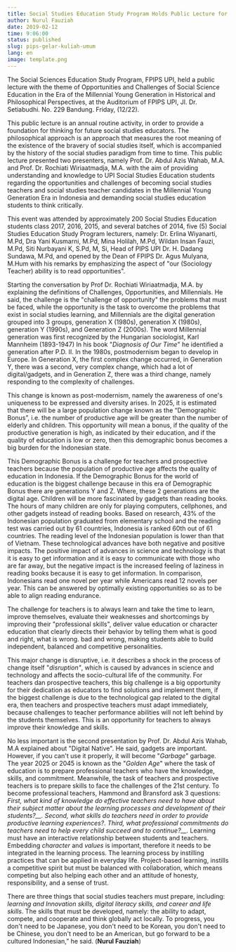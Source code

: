 ```yaml
---
title: Social Studies Education Study Program Holds Public Lecture for Millennial Young Generation
author: Nurul Fauziah
date: 2019-02-12
time: 9:06:00
status: published
slug: pips-gelar-kuliah-umum
lang: en
image: template.png
---
```


The Social Sciences Education Study Program, FPIPS UPI, held a public lecture with the theme of Opportunities and Challenges of Social Science Education in the Era of the Millennial Young Generation in Historical and Philosophical Perspectives, at the Auditorium of FPIPS UPI, Jl. Dr. Setiabudhi. No. 229 Bandung. Friday, (12/22).

This public lecture is an annual routine activity, in order to provide a foundation for thinking for future social studies educators. The philosophical approach is an approach that measures the root meaning of the existence of the bravery of social studies itself, which is accompanied by the history of the social studies paradigm from time to time. This public lecture presented two presenters, namely Prof. Dr. Abdul Azis Wahab, M.A. and Prof. Dr. Rochiati Wiriaatmadja, M.A. with the aim of providing understanding and knowledge to UPI Social Studies Education students regarding the opportunities and challenges of becoming social studies teachers and social studies teacher candidates in the Millennial Young Generation Era in Indonesia and demanding social studies education students to think critically.

This event was attended by approximately 200 Social Studies Education students class 2017, 2016, 2015, and several batches of 2014, five (5) Social Studies Education Study Program lecturers, namely: Dr. Erlina Wiyanarti, M.Pd, Dra Yani Kusmarni, M.Pd, Mina Holilah, M.Pd, Wildan Insan Fauzi, M.Pd, Siti Nurbayani K, S.Pd, M, Si, Head of PIPS UPI Dr. H. Dadang Sundawa, M.Pd, and opened by the Dean of FPIPS Dr. Agus Mulyana, M.Hum with his remarks by emphasizing the aspect of "our (Sociology Teacher) ability is to read opportunities".

Starting the conversation by Prof Dr. Rochiati Wiriaatmadja, M.A. by explaining the definitions of Challenges, Opportunities, and Millennials. He said, the challenge is the "challenge of opportunity" the problems that must be faced, while the opportunity is the task to overcome the problems that exist in social studies learning, and Millennials are the digital generation grouped into 3 groups, generation X (1980s), generation X (1980s), generation Y (1990s), and Generation Z (2000s). The word Millennial generation was first recognized by the Hungarian sociologist, Karl Mannheim (1893-1947) In his book "_Diagnosis of Our Time_" he identified a generation after P.D. II. In the 1980s, postmodernism began to develop in Europe. In Generation X, the first complex change occurred, in Generation Y, there was a second, very complex change, which had a lot of digital/gadgets, and in Generation Z, there was a third change, namely responding to the complexity of challenges.

This change is known as post-modernism, namely the awareness of one's uniqueness to be expressed and diversity arises. In 2025, it is estimated that there will be a large population change known as the “Demographic Bonus”, i.e. the number of productive age will be greater than the number of elderly and children. This opportunity will mean a bonus, if the quality of the productive generation is high, as indicated by their education, and if the quality of education is low or zero, then this demographic bonus becomes a big burden for the Indonesian state.

This Demographic Bonus is a challenge for teachers and prospective teachers because the population of productive age affects the quality of education in Indonesia. If the Demographic Bonus for the world of education is the biggest challenge because in this era of Demographic Bonus there are generations Y and Z. Where, these 2 generations are the digital age. Children will be more fascinated by gadgets than reading books. The hours of many children are only for playing computers, cellphones, and other gadgets instead of reading books. Based on research, 43% of the Indonesian population graduated from elementary school and the reading test was carried out by 61 countries, Indonesia is ranked 60th out of 61 countries. The reading level of the Indonesian population is lower than that of Vietnam. These technological advances have both negative and positive impacts. The positive impact of advances in science and technology is that it is easy to get information and it is easy to communicate with those who are far away, but the negative impact is the increased feeling of laziness in reading books because it is easy to get information. In comparison, Indonesians read one novel per year while Americans read 12 novels per year. This can be answered by optimally existing opportunities so as to be able to align reading endurance.

The challenge for teachers is to always learn and take the time to learn, improve themselves, evaluate their weaknesses and shortcomings by improving their "professional skills", deliver value education or character education that clearly directs their behavior by telling them what is good and right, what is wrong. bad and wrong, making students able to build independent, balanced and competitive personalities.

This major change is disruptive, i.e. it describes a shock in the process of change itself "_disruption"_, which is caused by advances in science and technology and affects the socio-cultural life of the community. For teachers dan prospective teachers, this big challenge is a big opportunity for their dedication as educators to find solutions and implement them, if the biggest challenge is due to the technological gap related to the digital era, then teachers and prospective teachers must adapt immediately, because challenges to teacher performance abilities will not left behind by the students themselves. This is an opportunity for teachers to always improve their knowledge and skills.

No less important is the second presentation by Prof. Dr. Abdul Azis Wahab, M.A explained about "Digital Native". He said, gadgets are important. However, if you can't use it properly, it will become "_Garbage_" garbage. The year 2025 or 2045 is known as the "_Golden Age_" where the task of education is to prepare professional teachers who have the knowledge, skills, and commitment. Meanwhile, the task of teachers and prospective teachers is to prepare skills to face the challenges of the 21st century. To become professional teachers, Hammond and Bransford ask 3 questions: _First,_ _what kind of knowledge do effective teachers need to have about their subject matter about the learning processes and development of their students?__. Second,_ _what skills do teachers need in order to provide productive learning experiences?._ _Third,_ _what professional commitments do teachers need to help every child succeed and to continue?__._ Learning must have an interactive relationship between students and teachers. Embedding _character_ and _values_ is important, therefore it needs to be integrated in the learning process. The learning process by instilling practices that can be applied in everyday life. Project-based learning, instills a competitive spirit but must be balanced with collaboration, which means competing but also helping each other and an attitude of honesty, responsibility, and a sense of trust.

There are three things that social studies teachers must prepare, including: _learning and Innovation skills, digital literacy skills, and career and life skills_. The skills that must be developed, namely: the ability to adapt, compete, and cooperate and think globally act locally. To progress, you don't need to be Japanese, you don't need to be Korean, you don't need to be Chinese, you don't need to be an American, but go forward to be a cultured Indonesian,” he said. (**Nurul Fauziah**)